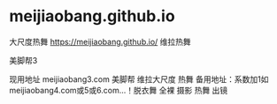 # meijiaobang.github.io
大尺度热舞 https://meijiaobang.github.io/
维拉热舞

美脚帮3

现用地址
meijiaobang3.com
美脚帮
维拉大尺度
热舞
备用地址：系数加1如meijiaobang4.com或5或6.com...！脱衣舞
全裸
摄影 热舞 出镜
